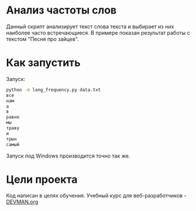 # Анализ частоты слов

Данный скрипт анализирует текст слова текста и выбирает из них наиболее часто встречающиеся.
В примере показан результат работы с текстом "Песня про зайцев".

# Как запустить

Запуск:

```bash
python -m lang_frequency.py data.txt
все
нам
а
в
равно
мы
траву
и
трын
самый
```

Запуск под Windows производится точно так же.

# Цели проекта

Код написан в целях обучения. Учебный курс для веб-разработчиков - [DEVMAN.org](https://devman.org)
